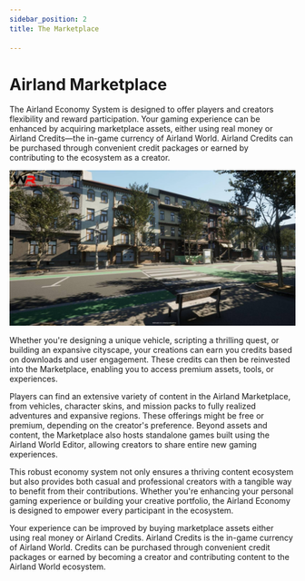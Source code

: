 ```yaml
---
sidebar_position: 2
title: The Marketplace

---
```


# Airland Marketplace

The Airland Economy System is designed to offer players and creators flexibility and reward participation. Your gaming experience can be enhanced by acquiring marketplace assets, either using real money or Airland Credits—the in-game currency of Airland World. Airland Credits can be purchased through convenient credit packages or earned by contributing to the ecosystem as a creator.

![Image](../img/street.jpeg)

Whether you're designing a unique vehicle, scripting a thrilling quest, or building an expansive cityscape, your creations can earn you credits based on downloads and user engagement. These credits can then be reinvested into the Marketplace, enabling you to access premium assets, tools, or experiences.

Players can find an extensive variety of content in the Airland Marketplace, from vehicles, character skins, and mission packs to fully realized adventures and expansive regions. These offerings might be free or premium, depending on the creator's preference. Beyond assets and content, the Marketplace also hosts standalone games built using the Airland World Editor, allowing creators to share entire new gaming experiences.

This robust economy system not only ensures a thriving content ecosystem but also provides both casual and professional creators with a tangible way to benefit from their contributions. Whether you're enhancing your personal gaming experience or building your creative portfolio, the Airland Economy is designed to empower every participant in the ecosystem.

Your experience can be improved by buying marketplace assets either using real money or Airland Credits. Airland Credits is the in-game currency of Airland World. Credits can be purchased through convenient credit packages or earned by becoming a creator and contributing content to the Airland World ecosystem.

